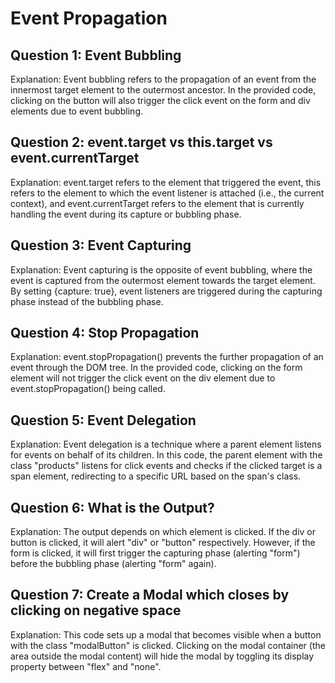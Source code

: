 # Event Propagation

## Question 1: Event Bubbling
Explanation: Event bubbling refers to the propagation of an event from the innermost target element to the outermost ancestor. In the provided code, clicking on the button will also trigger the click event on the form and div elements due to event bubbling.

## Question 2: event.target vs this.target vs event.currentTarget
Explanation: event.target refers to the element that triggered the event, this refers to the element to which the event listener is attached (i.e., the current context), and event.currentTarget refers to the element that is currently handling the event during its capture or bubbling phase.

## Question 3: Event Capturing
Explanation: Event capturing is the opposite of event bubbling, where the event is captured from the outermost element towards the target element. By setting {capture: true}, event listeners are triggered during the capturing phase instead of the bubbling phase.

## Question 4: Stop Propagation
Explanation: event.stopPropagation() prevents the further propagation of an event through the DOM tree. In the provided code, clicking on the form element will not trigger the click event on the div element due to event.stopPropagation() being called.

## Question 5: Event Delegation
Explanation: Event delegation is a technique where a parent element listens for events on behalf of its children. In this code, the parent element with the class "products" listens for click events and checks if the clicked target is a span element, redirecting to a specific URL based on the span's class.

## Question 6: What is the Output?
Explanation: The output depends on which element is clicked. If the div or button is clicked, it will alert "div" or "button" respectively. However, if the form is clicked, it will first trigger the capturing phase (alerting "form") before the bubbling phase (alerting "form" again).

## Question 7: Create a Modal which closes by clicking on negative space
Explanation: This code sets up a modal that becomes visible when a button with the class "modalButton" is clicked. Clicking on the modal container (the area outside the modal content) will hide the modal by toggling its display property between "flex" and "none".